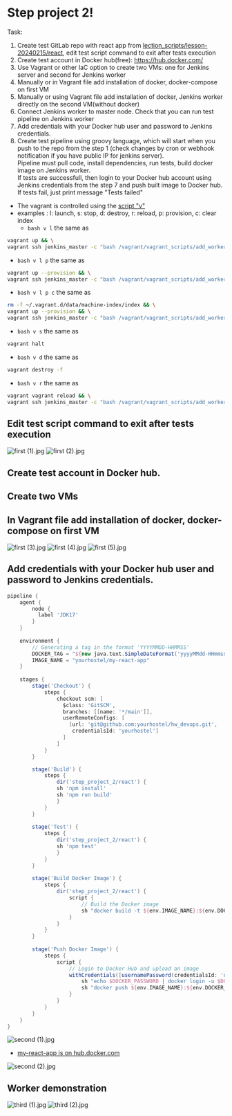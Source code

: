 # Step project 2!

Task:
1. Create test GitLab repo with react app from [lection_scripts/lesson-20240215/react](https://gitlab.com/dan-it/groups/devops2/lection_scripts/-/tree/main/lesson-20240215/react?ref_type=heads), edit test script command to exit after tests execution
2. Create test account in Docker hub(free): https://hub.docker.com/
3. Use Vagrant or other IaC option to create two VMs: one for Jenkins server and second for Jenkins worker
4. Manually or in Vagrant file add installation of docker, docker-compose on first VM
5. Manually or using Vagrant file add installation of docker, Jenkins worker directly on the second VM(without docker)
6. Connect Jenkins worker to master node. Check that you can run test pipeline on Jenkins worker
7. Add credentials with your Docker hub user and password to Jenkins credentials.
8. Create test pipeline using groovy language, which will start when you push to the repo from the step 1 (check changes by cron or webhook notification if you have public IP for jenkins server).  
  Pipeline must pull code, install dependencies, run tests, build docker image on Jenkins worker.  
  If tests are successfull, then login to your Docker hub account using Jenkins credentials from the step 7 and push built image to Docker hub.  
  If tests fail, just print message "Tests failed"

- The vagrant is controlled using the [script "v"](https://github.com/yourhostel/hw_devops/blob/main/step_project_2/v) 
- examples :
  l: launch, s: stop, d: destroy, r: reload, p: provision, c: clear index
  - `bash v l`     the same as 
```bash
vagrant up && \
vagrant ssh jenkins_master -c "bash /vagrant/vagrant_scripts/add_worker_key_to_container.sh jenkins"
```
  - `bash v l p`   the same as 
```bash
vagrant up --provision && \
vagrant ssh jenkins_master -c "bash /vagrant/vagrant_scripts/add_worker_key_to_container.sh jenkins"
```
  - `bash v l p c` the same as 
```bash
rm -f ~/.vagrant.d/data/machine-index/index && \
vagrant up --provision && \
vagrant ssh jenkins_master -c "bash /vagrant/vagrant_scripts/add_worker_key_to_container.sh jenkins" 
```
  - `bash v s` the same as 
```bash
vagrant halt
```
  - `bash v d` the same as 
```bash
vagrant destroy -f
```
  - `bash v r` the same as 
```bash
vagrant vagrant reload && \
vagrant ssh jenkins_master -c "bash /vagrant/vagrant_scripts/add_worker_key_to_container.sh jenkins"
```

## Edit test script command to exit after tests execution
![first (1).jpg](screenshots%2Ffirst%20%281%29.jpg)
![first (2).jpg](screenshots%2Ffirst%20%282%29.jpg)
## Create test account in Docker hub.
## Create two VMs
## In Vagrant file add installation of docker, docker-compose on first VM
![first (3).jpg](screenshots%2Ffirst%20%283%29.jpg)
![first (4).jpg](screenshots%2Ffirst%20%284%29.jpg)
![first (5).jpg](screenshots%2Ffirst%20%285%29.jpg)
## Add credentials with your Docker hub user and password to Jenkins credentials.

```groovy
pipeline {
    agent {
        node {     
          label 'JDK17'
        }  
    }
    
    environment {
        // Generating a tag in the format 'YYYYMMDD-HHMMSS'
        DOCKER_TAG = "${new java.text.SimpleDateFormat('yyyyMMdd-HHmmss').format(new Date())}"
        IMAGE_NAME = "yourhostel/my-react-app"
    }
    
    stages {
        stage('Checkout') {
            steps {
                checkout scm: [ 
                  $class: 'GitSCM', 
                  branches: [[name: '*/main']], 
                  userRemoteConfigs: [
                    [url: 'git@github.com:yourhostel/hw_devops.git',
                     credentialsId: 'yourhostel']
                  ]
                ]
            }
        }

        stage('Build') {
            steps {
                dir('step_project_2/react') {
                sh 'npm install'
                sh 'npm run build'
                } 
            }
        }
        
        stage('Test') {
            steps {
                dir('step_project_2/react') {
                sh 'npm test'
                } 
            }
        }
        
        stage('Build Docker Image') {
            steps {
                dir('step_project_2/react') {
                    script {
                        // Build the Docker image
                        sh "docker build -t ${env.IMAGE_NAME}:${env.DOCKER_TAG} ."
                    }
                }
            }
        }
        
        stage('Push Docker Image') {
            steps {
                script {
                    // Login to Docker Hub and upload an image
                    withCredentials([usernamePassword(credentialsId: 'docker-hub', usernameVariable: 'DOCKER_USERNAME', passwordVariable: 'DOCKER_PASSWORD')]) {
                        sh "echo $DOCKER_PASSWORD | docker login -u $DOCKER_USERNAME --password-stdin"
                        sh "docker push ${env.IMAGE_NAME}:${env.DOCKER_TAG}"
                    }
                }
            }
        }
    }
}
```
![second (1).jpg](screenshots%2Fsecond%20%281%29.jpg)
- [my-react-app is on hub.docker.com](https://hub.docker.com/repository/docker/yourhostel/my-react-app/general) 
 
![second (2).jpg](screenshots%2Fsecond%20%282%29.jpg)

## Worker demonstration
![third (1).jpg](screenshots%2Fthird%20%281%29.jpg)
![third (2).jpg](screenshots%2Fthird%20%282%29.jpg)